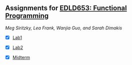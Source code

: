 ## Assignments for [EDLD653: Functional Programming](https://fp-2021.netlify.app)

*Meg Siritzky, Lea Frank, Wanjia Guo, and Sarah Dimakis*

- [x] [Lab1](https://htmlpreview.github.io/?https://github.com/sdimakis/fp-w2021/blob/master/lab_1/scripts/lab_1.html)

- [x] [Lab2](https://htmlpreview.github.io/?https://github.com/sdimakis/fp-w2021/blob/master/lab_2/script/lab_2.html)

- [x] [Midterm](https://htmlpreview.github.io/?https://github.com/sdimakis/fp-w2021/blob/master/midterm/midterm.html)
